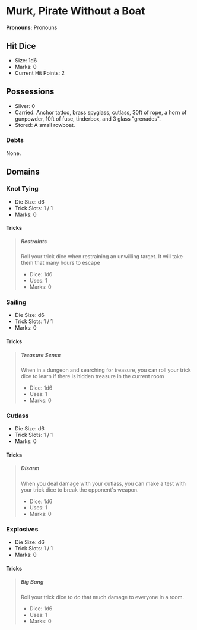 # Murk, Pirate Without a Boat

**Pronouns:** Pronouns

## Hit Dice

- Size: 1d6
- Marks: 0
- Current Hit Points: 2

## Possessions

- Silver: 0
- Carried: Anchor tattoo, brass spyglass, cutlass, 30ft of rope, a horn of gunpowder, 10ft of fuse, tinderbox, and 3 glass "grenades".
- Stored: A small rowboat.

### Debts

None.

## Domains

### Knot Tying

- Die Size: d6
- Trick Slots: 1 / 1
- Marks: 0

#### Tricks

> ##### Restraints
>
> Roll your trick dice when restraining an unwilling target. It will take them that many hours to escape
>
> - Dice: 1d6
> - Uses: 1
> - Marks: 0

### Sailing

- Die Size: d6
- Trick Slots: 1 / 1
- Marks: 0

#### Tricks

> ##### Treasure Sense
>
> When in a dungeon and searching for treasure, you can roll your trick dice to learn if there is hidden treasure in the current room
>
> - Dice: 1d6
> - Uses: 1
> - Marks: 0

### Cutlass

- Die Size: d6
- Trick Slots: 1 / 1
- Marks: 0

#### Tricks

> ##### Disarm
>
> When you deal damage with your cutlass, you can make a test with your trick dice to break the opponent's weapon.
>
> - Dice: 1d6
> - Uses: 1
> - Marks: 0

### Explosives

- Die Size: d6
- Trick Slots: 1 / 1
- Marks: 0

#### Tricks

> ##### Big Bang
>
> Roll your trick dice to do that much damage to everyone in a room.
>
> - Dice: 1d6
> - Uses: 1
> - Marks: 0
